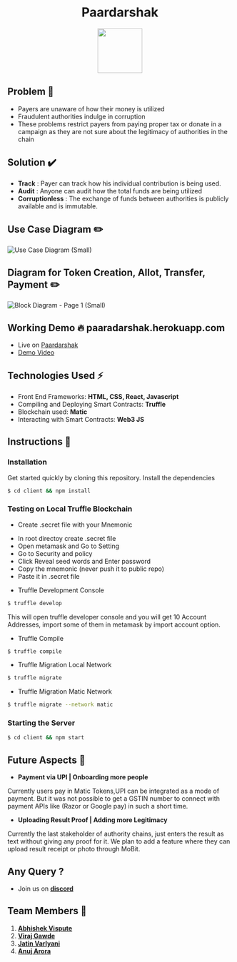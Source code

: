 <h1 align="center"> Paardarshak</h1>


<p align="center">
  <img width="100" height="100" src="https://i.ibb.co/85JrF8R/logo.png">
</p>

## Problem 🌈

- Payers are unaware of how their money is utilized
- Fraudulent authorities indulge in corruption
- These problems restrict payers from paying proper tax or donate in a campaign as they are not sure about the legitimacy of authorities in the chain

## Solution ✔️

- **Track** : Payer can track how his individual contribution is being used.
- **Audit** : Anyone can audit how the total funds are being utilized
- **Corruptionless** : The exchange of funds between authorities is publicly available and is immutable.


## Use Case Diagram ✏️

![Use Case Diagram (Small)](https://user-images.githubusercontent.com/34777376/85917978-71a02e80-b87c-11ea-92d0-8fdbc6af0ff5.png)

## Diagram for Token Creation, Allot, Transfer, Payment ✏️

![Block Diagram - Page 1 (Small)](https://user-images.githubusercontent.com/34777376/85947796-780cd400-b96a-11ea-8915-4003d27fe7f5.png)


## Working Demo 🔥  paaradarshak.herokuapp.com

- Live on [Paardarshak](paaradarshak.herokuapp.com)
- [Demo Video](https://youtu.be/Zh_QQSMK-cY)

## Technologies Used ⚡️
-  Front End Frameworks: **HTML, CSS, React, Javascript**
-  Compiling and Deploying Smart Contracts:  **Truffle**
-  Blockchain used:  **Matic**
-  Interacting with Smart Contracts:  **Web3 JS**

## Instructions 📝 

### Installation

Get started quickly by cloning this repository. Install the dependencies
```sh
$ cd client && npm install
```

### Testing on Local Truffle Blockchain

- Create .secret file with your Mnemonic
* In root directoy create .secret file
* Open metamask and Go to Setting
* Go to Security and policy
* Click Reveal seed words and Enter password
* Copy the mnemonic (never push it to public repo)
* Paste it in .secret file


- Truffle Development Console
```sh
$ truffle develop
```
This will open truffle developer console and you will get 10 Account Addresses, import some of them in metamask by import account option.

- Truffle Compile
```sh
$ truffle compile
```
- Truffle Migration Local Network
```sh
$ truffle migrate
```
- Truffle Migration Matic Network
```sh
$ truffle migrate --network matic
```
### Starting the Server
```sh
$ cd client && npm start
```

## Future Aspects 🚀

- **Payment via UPI | Onboarding more people**

Currently users pay in Matic Tokens,UPI can be integrated as a mode of payment. But it was not possible to get a GSTIN number to connect with payment APIs like (Razor or Google pay) in such a short time.

- **Uploading Result Proof | Adding more Legitimacy**

Currently the last stakeholder of authority chains, just enters the result as text without giving any proof for it. We plan to add a feature where they can upload result receipt or photo through MoBit.

## Any Query ?
 - Join us on [**discord**](https://discord.gg/sK2X6eY)

## Team Members 🏁

1. [**Abhishek Vispute**](https://github.com/abhishekvispute/)
2. [**Viraj Gawde**](https://gihub.com/VirajRG/)
3. [**Jatin Varlyani**](https://github.com/Jatin-8898/)
4. [**Anuj Arora**](https://github.com/Arora-Anuj)

